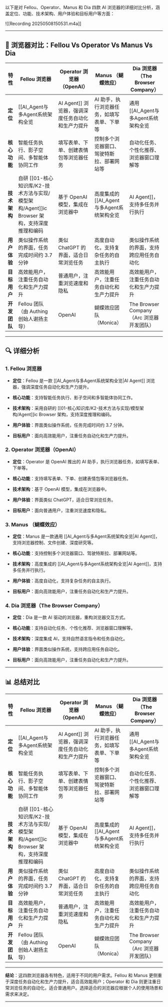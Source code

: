 以下是对 Fellou、Operator、Manus 和 Dia 四款 AI 浏览器的详细对比分析，涵盖定位、功能、技术架构、用户体验和目标用户等方面：

![[Recording 20250508150531.m4a]]

---

## **🧭 浏览器对比：Fellou Vs Operator Vs Manus Vs Dia**

| **特性**   | **Fellou 浏览器**                  | **Operator 浏览器（OpenAI）** | **Manus （蝴蝶效应）**               | **Dia 浏览器（The Browser Company）** |
| -------- | ------------------------------- | ------------------------ | ------------------------------ | -------------------------------- |
| **定位**   | [[AI_Agent与多Agent系统架构全览|AI Agent]] 浏览器，强调深度任务自动化和生产力提升    | AI 助手，执行浏览器任务，如填写表单、下单等  | 通用 [[AI_Agent与多Agent系统架构全览|AI Agent]]，支持浏览器控制、文件创建、深度研究等 | AI 驱动的浏览器，重构浏览器交互方式              |
| **核心功能** | 智能任务执行、影子空间、多智能体协同工作            | 填写表单、下单、创建表情包等浏览器任务      | 控制多个浏览器窗口、驾驶特斯拉、部署网站等          | 自动化任务、个性化推荐、浏览器窗口理解等             |
| **技术架构** | 自研 [[01-核心知识库/K2-技术方法与实现/模型架构/Agent]]ic Browser 架构，支持深度推理和编码 | 基于 OpenAI 模型，集成在浏览器中     | 高度集成的 [[AI_Agent与多Agent系统架构全览|AI Agent]]，支持多任务并行执行       | 深度集成 AI，支持自然语言指令和任务自动化           |
| **用户体验** | 类似操作系统的界面，任务完成时间约 3.7 分钟        | 类似 ChatGPT 的界面，适合日常浏览任务  | 高度自动化，支持复杂任务的自主执行              | 类似操作系统的界面，支持跨应用任务自动化             |
| **目标用户** | 高效能用户，注重任务自动化和生产力提升             | 普通用户，注重浏览速度和隐私           | 高效能用户，注重任务自动化和生产力提升            | 高效能用户，注重任务自动化和生产力提升              |
| **开发团队** | Fellou 团队（由 Authing 创始人谢扬主导）    | OpenAI                   | 蝴蝶效应团队（Monica）                 | The Browser Company（Arc 浏览器开发团队） |

---

## **🔍 详细分析**

### **1.** **Fellou 浏览器**

- **定位**：Fellou 是一款 [[AI_Agent与多Agent系统架构全览|AI Agent]] 浏览器，强调深度任务自动化和生产力提升。
    
- **核心功能**：支持智能任务执行、影子空间和多智能体协同工作。
    
- **技术架构**：采用自研的 [[01-核心知识库/K2-技术方法与实现/模型架构/Agent]]ic Browser 架构，支持深度推理和编码。
    
- **用户体验**：界面类似操作系统，任务完成时间约 3.7 分钟。
    
- **目标用户**：面向高效能用户，注重任务自动化和生产力提升。

### **2.** Operator 浏览器（OpenAI）

- **定位**：Operator 是 OpenAI 推出的 AI 助手，执行浏览器任务，如填写表单、下单等。
    
- **核心功能**：支持填写表单、下单、创建表情包等浏览器任务。
    
- **技术架构**：基于 OpenAI 模型，集成在浏览器中。
    
- **用户体验**：界面类似 ChatGPT，适合日常浏览任务。
    
- **目标用户**：面向普通用户，注重浏览速度和隐私。

### **3.** **Manus （蝴蝶效应）**

- **定位**：Manus 是一款通用 [[AI_Agent与多Agent系统架构全览|AI Agent]]，支持浏览器控制、文件创建、深度研究等。
    
- **核心功能**：支持控制多个浏览器窗口、驾驶特斯拉、部署网站等。
    
- **技术架构**：高度集成的 [[AI_Agent与多Agent系统架构全览|AI Agent]]，支持多任务并行执行。
    
- **用户体验**：高度自动化，支持复杂任务的自主执行。
    
- **目标用户**：面向高效能用户，注重任务自动化和生产力提升。

### **4.** **Dia 浏览器（The Browser Company）**

- **定位**：Dia 是一款 AI 驱动的浏览器，重构浏览器交互方式。
    
- **核心功能**：支持自动化任务、个性化推荐、浏览器窗口理解等。
    
- **技术架构**：深度集成 AI，支持自然语言指令和任务自动化。
    
- **用户体验**：界面类似操作系统，支持跨应用任务自动化。
    
- **目标用户**：面向高效能用户，注重任务自动化和生产力提升。

---

## **📊 总结对比**

| **特性**   | **Fellou 浏览器**                  | **Operator 浏览器（OpenAI）** | **Manus （蝴蝶效应）**               | **Dia 浏览器（The Browser Company）** |
| -------- | ------------------------------- | ------------------------ | ------------------------------ | -------------------------------- |
| **定位**   | [[AI_Agent与多Agent系统架构全览|AI Agent]] 浏览器，强调深度任务自动化和生产力提升    | AI 助手，执行浏览器任务，如填写表单、下单等  | 通用 [[AI_Agent与多Agent系统架构全览|AI Agent]]，支持浏览器控制、文件创建、深度研究等 | AI 驱动的浏览器，重构浏览器交互方式              |
| **核心功能** | 智能任务执行、影子空间、多智能体协同工作            | 填写表单、下单、创建表情包等浏览器任务      | 控制多个浏览器窗口、驾驶特斯拉、部署网站等          | 自动化任务、个性化推荐、浏览器窗口理解等             |
| **技术架构** | 自研 [[01-核心知识库/K2-技术方法与实现/模型架构/Agent]]ic Browser 架构，支持深度推理和编码 | 基于 OpenAI 模型，集成在浏览器中     | 高度集成的 [[AI_Agent与多Agent系统架构全览|AI Agent]]，支持多任务并行执行       | 深度集成 AI，支持自然语言指令和任务自动化           |
| **用户体验** | 类似操作系统的界面，任务完成时间约 3.7 分钟        | 类似 ChatGPT 的界面，适合日常浏览任务  | 高度自动化，支持复杂任务的自主执行              | 类似操作系统的界面，支持跨应用任务自动化             |
| **目标用户** | 高效能用户，注重任务自动化和生产力提升             | 普通用户，注重浏览速度和隐私           | 高效能用户，注重任务自动化和生产力提升            | 高效能用户，注重任务自动化和生产力提升              |
| **开发团队** | Fellou 团队（由 Authing 创始人谢扬主导）    | OpenAI                   | 蝴蝶效应团队（Monica）                 | The Browser Company（Arc 浏览器开发团队） |

---

**结论**：这四款浏览器各有特色，适用于不同的用户需求。Fellou 和 Manus 更侧重于深度任务自动化和生产力提升，适合高效能用户；Operator 和 Dia 则更注重日常浏览任务的自动化，适合普通用户。选择适合的浏览器应根据个人的使用场景和需求来决定。

---
